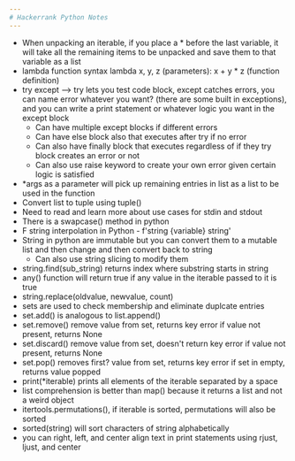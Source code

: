 ```yaml
---
# Hackerrank Python Notes
---
```


- When unpacking an iterable, if you place a * before the last variable, it will take all the remaining items to be unpacked and save them to that variable as a list
- lambda function syntax lambda x, y, z (parameters): x + y * z (function definition)
- try except --> try lets you test code block, except catches errors, you can name error whatever you want? (there are some built in exceptions), and you can write a print statement or whatever logic you want in the  except block
    - Can have multiple except blocks if different errors
    - Can have else block also that executes after try if no error
    - Can also have finally block that executes regardless of if they try block creates an error or not
    - Can also use raise keyword to create your own error given certain logic is satisfied
- *args as a parameter will pick up remaining entries in list as a list to be used in the function
- Convert list to tuple using tuple()
- Need to read and learn more about use cases for stdin and stdout
- There is a swapcase() method in python
- F string interpolation in Python - f'string {variable} string'
- String in python are immutable but you can convert them to a mutable list and then change and then convert back to string
    - Can also use string slicing to modify them
- string.find(sub_string) returns index where substring starts in string
- any() function will return true if any value in the iterable passed to it is true
- string.replace(oldvalue, newvalue, count)
- sets are used to check membership and eliminate duplcate entries
- set.add() is analogous to list.append()
- set.remove() remove value from set, returns key error if value not present, returns None
- set.discard() remove value from set, doesn't return key error if value not present, returns None
- set.pop() removes first? value from set, returns key error if set in empty, returns value popped
- print(*iterable) prints all elements of the iterable separated by a space
- list comprehension is better than map() because it returns a list and not a weird object
- itertools.permutations(), if iterable is sorted, permutations will also be sorted
- sorted(string) will sort characters of string alphabetically
- you can right, left, and center align text in print statements using rjust, ljust, and center